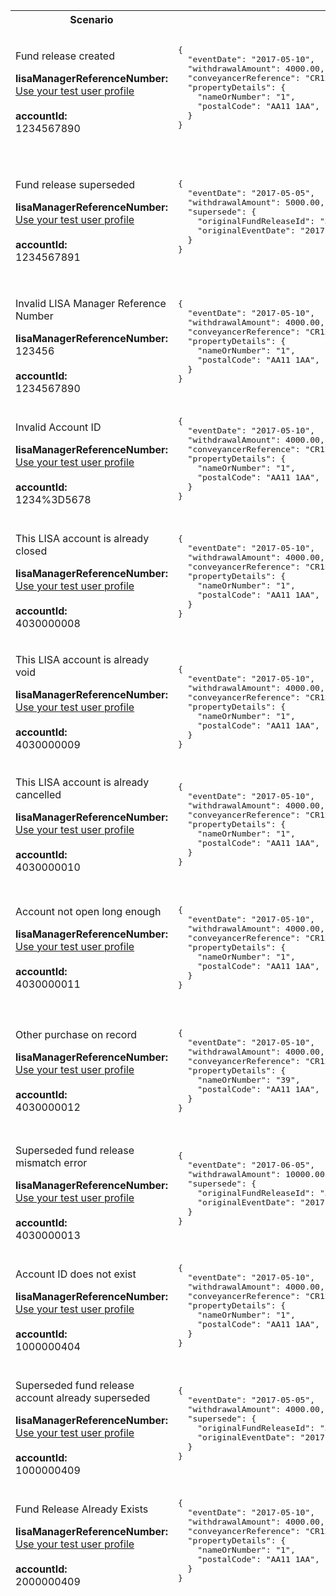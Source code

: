 <table>
    <col width="20%">
    <col width="40%">
    <col width="40%">
    <thead>
        <tr>
            <th>Scenario</th>
            <th>Request Payload</th>
            <th>Response</th>
        </tr>
        <tr>
              <td>
                  <p>Fund release created</p>
                  <p class="code--block">
                  <strong>lisaManagerReferenceNumber:</strong><br>
                  <a href="https://test-developer.service.hmrc.gov.uk/api-documentation/docs/api/service/lisa-api/1.0#testing-the-api">Use your test user profile</a><br>
                   <br>
                        <strong>accountId:</strong><br>1234567890
                  </p>
               </td>
         <td>
             <pre class="code--block">
{
  "eventDate": "2017-05-10",
  "withdrawalAmount": 4000.00,
  "conveyancerReference": "CR12345-6789",
  "propertyDetails": {
    "nameOrNumber": "1",
    "postalCode": "AA11 1AA",
  }
}               
             </pre>
          </td>
          <td>
              <p>HTTP status: <code class="code--slim">201 (Created)</code></p>
                <pre class="code--block">
{
  "status": 201,
  "success": true,
  "data": {
    "message": "Fund release created",
    "fundReleaseId": "3456789000"
  }
}               
                        </pre>         
                    </td>
                </tr>
                <tr>
                     <td>
                         <p>Fund release superseded</p>
                         <p class="code--block">
                            <strong>lisaManagerReferenceNumber:</strong><br>
                            <a href="https://test-developer.service.hmrc.gov.uk/api-documentation/docs/api/service/lisa-api/1.0#testing-the-api">Use your test user profile</a><br>
                               <br>
                                   <strong>accountId:</strong><br>1234567891
                           </p>
                       </td>
                       <td>
        <pre class="code--block">
{
  "eventDate": "2017-05-05",
  "withdrawalAmount": 5000.00,
  "supersede": {
    "originalFundReleaseId": "3456789000",
    "originalEventDate": "2017-05-10"
  }
}                
        </pre>
                     </td>
                     <td>
                         <p>HTTP status: <code class="code--slim">201 (Created)</code></p>
                <pre class="code--block">
{
  "status": 201,
  "success": true,
  "data": {
    "message": "Fund release superseded",
    "fundReleaseId": "3456789001"
  }
}        
        </pre>
                            </td>
                        </tr>
                        <tr>
                                    <td>
                                        <p>Invalid LISA Manager Reference Number</p>
                                        <p class="code--block">
                                           <strong>lisaManagerReferenceNumber:</strong><br> 123456
                                            <br>
                                            <br>
                                            <strong>accountId:</strong><br>1234567890
                                        </p>
                                    </td>
                                    <td>
        <pre class="code--block">
{
  "eventDate": "2017-05-10",
  "withdrawalAmount": 4000.00,
  "conveyancerReference": "CR12345-6789",
  "propertyDetails": {
    "nameOrNumber": "1",
    "postalCode": "AA11 1AA",
  }
}       
        </pre>
                                    </td>
                                    <td>
                                        <p>HTTP status: <code class="code--slim">400 (Bad Request)</code></p>
        <pre class="code--block">
{
  "code": "BAD_REQUEST",
  "message": "lisaManagerReferenceNumber in the URL is in the wrong format"
}
        </pre>
                                    </td>
                                    </tr>
                                    <tr>
                                                <td>
                                                    <p>Invalid Account ID</p>
                                                    <p class="code--block">
                                                        <strong>lisaManagerReferenceNumber:</strong><br>
                                                        <a href="https://test-developer.service.hmrc.gov.uk/api-documentation/docs/api/service/lisa-api/1.0#testing-the-api">Use your test user profile</a><br>
                                                        <br>
                                                        <strong>accountId:</strong><br>1234%3D5678
                                                    </p>
                                                </td>
                                                <td>
                                    <pre class="code--block">
{
  "eventDate": "2017-05-10",
  "withdrawalAmount": 4000.00,
  "conveyancerReference": "CR12345-6789",
  "propertyDetails": {
    "nameOrNumber": "1",
    "postalCode": "AA11 1AA",
  }
}                                   
                                    </pre>
                                                </td>
                                                <td>
                                                    <p>HTTP status: <code class="code--slim">400 (Bad Request)</code></p>
                                    <pre class="code--block">
{
  "code": "BAD_REQUEST",
  "message": "accountId in the URL is in the wrong format"
}                                  
                                    </pre>
                                                </td>
                                            </tr>                                            
                                             <tr>
                                                                <td>
                                                                    <p>This LISA account is already closed</p>
                                                                    <p class="code--block">
                                                                        <strong>lisaManagerReferenceNumber:</strong><br>
                                                                        <a href="https://test-developer.service.hmrc.gov.uk/api-documentation/docs/api/service/lisa-api/1.0#testing-the-api">Use your test user profile</a><br>
                                                                        <br>
                                                                        <strong>accountId:</strong><br>4030000008
                                                                    </p>
                                                                </td>
 <td>
                                                     <pre class="code--block">
{
  "eventDate": "2017-05-10",
  "withdrawalAmount": 4000.00,
  "conveyancerReference": "CR12345-6789",
  "propertyDetails": {
    "nameOrNumber": "1",
    "postalCode": "AA11 1AA",
  }
}                                                   
                                                       </pre>
                                                             </td>
                                                                 <td>
                                                                     <p>HTTP status: <code class="code--slim">403 (Forbidden)</code></p>
                                                     <pre class="code--block">
{
  "code": "INVESTOR_ACCOUNT_ALREADY_CLOSED",
  "message": "The LISA account has already been closed"
}                                               
                                                     </pre>
                                                                 </td>
                                                             </tr>                                        
                                                             <tr>
                                                                <td>
                                                                    <p>This LISA account is already void</p>
                                                                    <p class="code--block">
                                                                    <strong>lisaManagerReferenceNumber:</strong><br>
                                                                    <a href="https://test-developer.service.hmrc.gov.uk/api-documentation/docs/api/service/lisa-api/1.0#testing-the-api">Use your test user profile</a><br>
                                                                     <br>
                                                                     <strong>accountId:</strong><br>4030000009
                                                                     </p>
                                                                     </td>
                                                                     <td>
                                                                         <pre class="code--block"> 
{
  "eventDate": "2017-05-10",
  "withdrawalAmount": 4000.00,
  "conveyancerReference": "CR12345-6789",
  "propertyDetails": {
    "nameOrNumber": "1",
    "postalCode": "AA11 1AA",
  }
}                                                                 </pre>
                                                                   </td>
                                                                        <td>
                                                                            <p>HTTP status: <code class="code--slim">403 (Forbidden)</code></p>
                                                                            <pre class="code--block">
{
  "code": "INVESTOR_ACCOUNT_ALREADY_VOID",
  "message": "The LISA account has already been voided"
}                                               
                                                                    </pre>
                                                                    </td>
                                                                    </tr>   
                                                                    <tr>
                                                                    <td>
                                                                        <p>This LISA account is already cancelled</p>
                                                                        <p class="code--block">
                                                                        <strong>lisaManagerReferenceNumber:</strong><br>
                                                                        <a href="https://test-developer.service.hmrc.gov.uk/api-documentation/docs/api/service/lisa-api/1.0#testing-the-api">Use your test user profile</a><br>
                                                                          <br>
                                                                              <strong>accountId:</strong><br>4030000010
                                                                              </p>
                                                                              </td>
                                                                              <td>
                                                                              <pre class="code--block"> 
{
  "eventDate": "2017-05-10",
  "withdrawalAmount": 4000.00,
  "conveyancerReference": "CR12345-6789",
  "propertyDetails": {
    "nameOrNumber": "1",
    "postalCode": "AA11 1AA",
  }
}   
                                                                                </pre>
                                                                                </td>
                                                                                <td>
                                                                                   <p>HTTP status: <code class="code--slim">403 (Forbidden)</code></p>
                                                                                   <pre class="code--block">
{
  "code": "INVESTOR_ACCOUNT_ALREADY_CANCELLED",
  "message": "The LISA account has already been cancelled"
}                                               
                                                                                 </pre>
                                                                                 </td>
                                                                                 </tr>   
                                                                                     <tr>
                                                                                         <td>
                                                                                            <p>Account not open long enough</p>
                                                                                            <p class="code--block">
                                                                                            <strong>lisaManagerReferenceNumber:</strong><br>
                                                                                            <a href="https://test-developer.service.hmrc.gov.uk/api-documentation/docs/api/service/lisa-api/1.0#testing-the-api">Use your test user profile</a><br>
                                                                                            <br>
                                                                                            <strong>accountId:</strong><br>4030000011
                                                                                            </p>
                                                                                            </td>
                                                                                                 <td>
                                                                                            <pre class="code--block"> 
{
  "eventDate": "2017-05-10",
  "withdrawalAmount": 4000.00,
  "conveyancerReference": "CR12345-6789",
  "propertyDetails": {
    "nameOrNumber": "1",
    "postalCode": "AA11 1AA",
  }
}   
                                                                                            </pre>
                                                                                            </td>
                                                                                            <td>
                                                                                                <p>HTTP status: <code class="code--slim">403 (Forbidden)</code></p>
                                                                                                <pre class="code--block">
{
  "code": "COMPLIANCE_ERROR_ACCOUNT_NOT_OPEN_LONG_ENOUGH",
  "message": "The account has not been open for long enough"
}                                               
                                                                                             </pre>
                                                                                             </td>
                                                                                             </tr>
                                                                                              <tr>
                                                                                              <td>
                                                                                                  <p>Other purchase on record</p>
                                                                                                  <p class="code--block">
                                                                                                  <strong>lisaManagerReferenceNumber:</strong><br>
                                                                                                  <a href="https://test-developer.service.hmrc.gov.uk/api-documentation/docs/api/service/lisa-api/1.0#testing-the-api">Use your test user profile</a><br>
                                                                                                   <br>
                                                                                                    <strong>accountId:</strong><br>4030000012
                                                                                                   </p>
                                                                                                   </td>
                                                                                                   <td>
                                                                                                   <pre class="code--block"> 
{
  "eventDate": "2017-05-10",
  "withdrawalAmount": 4000.00,
  "conveyancerReference": "CR12345-6789",
  "propertyDetails": {
    "nameOrNumber": "39",
    "postalCode": "AA11 1AA",
  }
}   
                                                                                                </pre>
                                                                                                </td>
                                                                                                <td>
                                                                                                     <p>HTTP status: <code class="code--slim">403 (Forbidden)</code></p>
                                                                                                     <pre class="code--block">
{
  "code": "COMPLIANCE_ERROR_OTHER_PURCHASE_ON_RECORD",
  "message": "Another property purchase is already recorded"
}                                               
                                                                                               </pre>
                                                                                               </td>
                                                                                               </tr> 
                                                                                               <tr>
                                                                                               <td>
                                                                                                  <p>Superseded fund release mismatch error</p>
                                                                                                  <p class="code--block">
                                                                                                  <strong>lisaManagerReferenceNumber:</strong><br>
                                                                                                  <a href="https://test-developer.service.hmrc.gov.uk/api-documentation/docs/api/service/lisa-api/1.0#testing-the-api">Use your test user profile</a><br>
                                                                                               <br>
                                                                                                  <strong>accountId:</strong><br>4030000013
                                                                                                  </p>
                                                                                                  </td>
                                                                                                  <td>
                                                                                                  <pre class="code--block">
{
  "eventDate": "2017-06-05",
  "withdrawalAmount": 10000.00,
  "supersede": {
    "originalFundReleaseId": "3456789000",
    "originalEventDate": "2017-05-05"
  }
}     
                                                                                                </pre>
                                                                                                </td>
                                                                                                <td>
                                                                                                    <p>HTTP status: <code class="code--slim">403 (Forbidden)</code></p>
                                                                                                    <pre class="code--block">
{
  "code": "SUPERSEDED_FUND_RELEASE_MISMATCH_ERROR",
  "message": "originalFundReleaseId and the originalEventDate do not match the information in the original request"
}  
                                                                                                   </pre>
                                                                                                   </td>
                                                                                                   </tr>
                                                                                                    <tr>
                                                                                                    <td>
                                                                                                       <p>Account ID does not exist</p>
                                                                                                       <p class="code--block">
                                                                                                       <strong>lisaManagerReferenceNumber:</strong><br>
                                                                                                       <a href="https://test-developer.service.hmrc.gov.uk/api-documentation/docs/api/service/lisa-api/1.0#testing-the-api">Use your test user profile</a><br>
                                                                                                   <br>
                                                                                                       <strong>accountId:</strong><br>1000000404
                                                                                                       </p>
                                                                                                       </td>
                                                                                                       <td>
                                                                                                       <pre class="code--block">
{
  "eventDate": "2017-05-10",
  "withdrawalAmount": 4000.00,
  "conveyancerReference": "CR12345-6789",
  "propertyDetails": {
    "nameOrNumber": "1",
    "postalCode": "AA11 1AA",
  }
}          
                                                                                               </pre>
                                                                                               </td>
                                                                                               <td>
                                                                                                   <p>HTTP status: <code class="code--slim">404 (Not Found)</code></p>
                                                                                                   <pre class="code--block">
{
  "code": "INVESTOR_ACCOUNTID_NOT_FOUND",
  "message": "The accountId does not match with HMRC’s records"
}    
                                                                                              </pre>
                                                                                              </td>
                                                                                              </tr>  
                                                                                              <tr>
                                                                                              <td>
                                                                                                  <p>Superseded fund release account already superseded</p>
                                                                                                  <p class="code--block">
                                                                                                  <strong>lisaManagerReferenceNumber:</strong><br>
                                                                                                  <a href="https://test-developer.service.hmrc.gov.uk/api-documentation/docs/api/service/lisa-api/1.0#testing-the-api">Use your test user profile</a><br>
                                                                                              <br>
                                                                                              <strong>accountId:</strong><br>1000000409
                                                                                              </p>
                                                                                              </td>
                                                                                                   <td>
                                                                                                       <pre class="code--block">
{
  "eventDate": "2017-05-05",
  "withdrawalAmount": 4000.00,
  "supersede": {
    "originalFundReleaseId": "3456789000",
    "originalEventDate": "2017-05-10"
  }
}       
                                                                                                </pre>
                                                                                                </td>
                                                                                                     <td>
                                                                                                         <p>HTTP status: <code class="code--slim">409 (Conflict)</code></p>
                                                                                                         <pre class="code--block">
{
  "code": "SUPERSEDED_FUND_RELEASE_ALREADY_SUPERSEDED",
  "message": "This fund release has already been superseded"
}                        
                                                                                 </pre>
                                                                                 </td>
                                                                                 </tr>
                                                                                 <tr>
                                                                                     <td>
                                                                                        <p>Fund Release Already Exists</p>
                                                                                        <p class="code--block">
                                                                                        <strong>lisaManagerReferenceNumber:</strong><br>
                                                                                        <a href="https://test-developer.service.hmrc.gov.uk/api-documentation/docs/api/service/lisa-api/1.0#testing-the-api">Use your test user profile</a><br>
                                                                                        <br>
                                                                                        <strong>accountId:</strong><br>2000000409
                                                                                        </p>
                                                                                        </td>
                                                                                        <td>
                                                                                            <pre class="code--block">
{
  "eventDate": "2017-05-10",
  "withdrawalAmount": 4000.00,
  "conveyancerReference": "CR12345-6789",
  "propertyDetails": {
    "nameOrNumber": "1",
    "postalCode": "AA11 1AA",
  }
}                                                   
                                                                                         </pre>
                                                                                         </td>
                                                                                         <td>
                                                                                             <p>HTTP status: <code class="code--slim">409 (Conflict)</code></p>
                                                                                             <pre class="code--block">
{
  "code": "FUND_RELEASE_ALREADY_EXISTS",
  "message": "The investor’s fund release has already been reported"
}                                               
                                                                                        </pre>
                                                                                        </td>
                                                                                        </tr> 
    </thead>
    </tbody>
    </table>
